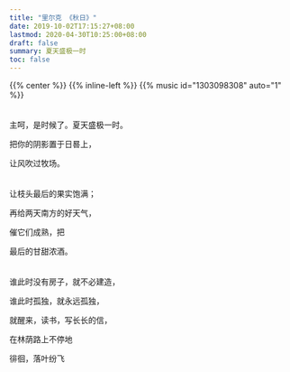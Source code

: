 ```yaml
---
title: "里尔克 《秋日》"
date: 2019-10-02T17:15:27+08:00
lastmod: 2020-04-30T10:25:00+08:00
draft: false
summary: 夏天盛极一时
toc: false
---
```


{{% center %}}
{{% inline-left %}}
{{% music id="1303098308" auto="1" %}}
<br/>
<br/>
<br/>
主呵，是时候了。夏天盛极一时。 <br/>

把你的阴影置于日晷上， <br/>

让风吹过牧场。<br/>
<br/> 
<br/> 
让枝头最后的果实饱满； <br/>

再给两天南方的好天气，<br/>

催它们成熟，把 <br/>

最后的甘甜浓酒。 <br/>
<br/>
<br/> 
谁此时没有房子，就不必建造，<br/>

谁此时孤独，就永远孤独， <br/>

就醒来，读书，写长长的信， <br/>

在林荫路上不停地 <br/>

徘徊，落叶纷飞<br/>